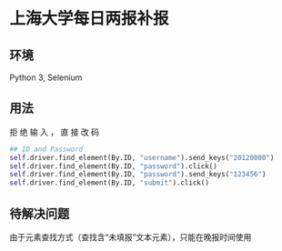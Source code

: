 # 上海大学每日两报补报

## 环境

Python 3, Selenium

## 用法

拒 绝 输 入 ， 直 接 改 码

```python
## ID and Password
self.driver.find_element(By.ID, "username").send_keys("20120000")
self.driver.find_element(By.ID, "password").click()
self.driver.find_element(By.ID, "password").send_keys("123456")
self.driver.find_element(By.ID, "submit").click()
```

## 待解决问题

由于元素查找方式（查找含“未填报”文本元素），只能在晚报时间使用